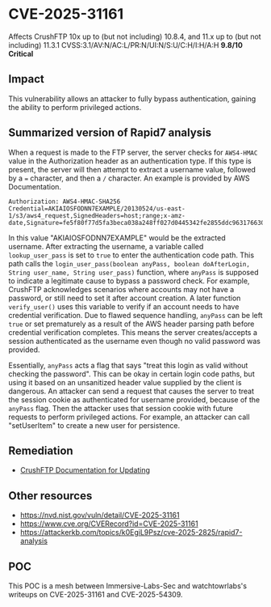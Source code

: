 #  CVE-2025-31161
Affects CrushFTP 10x up to (but not including) 10.8.4, and 11.x up to (but not including) 11.3.1
CVSS:3.1/AV:N/AC:L/PR:N/UI:N/S:U/C:H/I:H/A:H **9.8/10 Critical**

## Impact
This vulnerability allows an attacker to fully bypass authentication, gaining the ability to perform privileged actions.

##  Summarized version of Rapid7 analysis
When a request is made to the FTP server, the server checks for ```AWS4-HMAC``` value in the Authorization header as an authentication type. If this type is present, the server will then attempt to extract a username value, followed by a ```=``` character, and then a ```/``` character. An example is provided by AWS Documentation.
```
Authorization: AWS4-HMAC-SHA256 Credential=AKIAIOSFODNN7EXAMPLE/20130524/us-east-1/s3/aws4_request,SignedHeaders=host;range;x-amz-date,Signature=fe5f80f77d5fa3beca038a248ff027d0445342fe2855ddc963176630326f1024
``` 
In this value "AKIAIOSFODNN7EXAMPLE" would be the extracted username. After extracting the username, a variable called ```lookup_user_pass``` is set to ```true``` to enter the authentication code path. This path calls the ```login_user_pass(boolean anyPass, boolean doAfterLogin, String user_name, String user_pass)``` function, where ```anyPass``` is supposed to indicate a legitimate cause to bypass a password check. For example, CrushFTP acknowledges scenarios where accounts may not have a password, or still need to set it after account creation. A later function ```verify_user()``` uses this variable to verify if an account needs to have credential verification. Due to flawed sequence handling, ```anyPass``` can be left ```true``` or set prematurely as a result of the AWS header parsing path before credential verification completes. This means the server creates/accepts a session authenticated as the username even though no valid password was provided.

Essentially, ```anyPass``` acts a flag that says "treat this login as valid without checking the password". This can be okay in certain login code paths, but using it based on an unsanitized header value supplied by the client is dangerous. An attacker can send a request that causes the server to treat the session cookie as authenticated for username provided, because of the ```anyPass``` flag. Then the attacker uses that session cookie with future requests to perform privileged actions. For example, an attacker can call "setUserItem" to create a new user for persistence.

## Remediation
* [CrushFTP Documentation for Updating](https://www.crushftp.com/crush11wiki/Wiki.jsp?page=Update)

##  Other resources
* https://nvd.nist.gov/vuln/detail/CVE-2025-31161
* https://www.cve.org/CVERecord?id=CVE-2025-31161
* https://attackerkb.com/topics/k0EgiL9Psz/cve-2025-2825/rapid7-analysis

## POC
This POC is a mesh between Immersive-Labs-Sec and watchtowrlabs's writeups on CVE-2025-31161 and CVE-2025-54309.